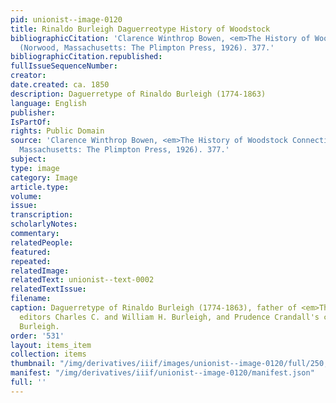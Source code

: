 ```yaml
---
pid: unionist--image-0120
title: Rinaldo Burleigh Daguerreotype History of Woodstock
bibliographicCitation: 'Clarence Winthrop Bowen, <em>The History of Woodstock Connecticut</em>
  (Norwood, Massachusetts: The Plimpton Press, 1926). 377.'
bibliographicCitation.republished: 
fullIssueSequenceNumber: 
creator: 
date.created: ca. 1850
description: Daguerretype of Rinaldo Burleigh (1774-1863)
language: English
publisher: 
IsPartOf: 
rights: Public Domain
source: 'Clarence Winthrop Bowen, <em>The History of Woodstock Connecticut</em> (Norwood,
  Massachusetts: The Plimpton Press, 1926). 377.'
subject: 
type: image
category: Image
article.type: 
volume: 
issue: 
transcription: 
scholarlyNotes: 
commentary: 
relatedPeople: 
featured: 
repeated: 
relatedImage: 
relatedText: unionist--text-0002
relatedTextIssue: 
filename: 
caption: Daguerretype of Rinaldo Burleigh (1774-1863), father of <em>The Unionist</em>
  editors Charles C. and William H. Burleigh, and Prudence Crandall's co-teacher Mary
  Burleigh.
order: '531'
layout: items_item
collection: items
thumbnail: "/img/derivatives/iiif/images/unionist--image-0120/full/250,/0/default.jpg"
manifest: "/img/derivatives/iiif/unionist--image-0120/manifest.json"
full: ''
---
```


